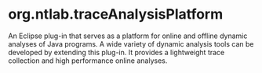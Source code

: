 # org.ntlab.traceAnalysisPlatform
An Eclipse plug-in that serves as a platform for online and offline dynamic analyses of Java programs.
A wide variety of dynamic analysis tools can be developed by extending this plug-in.
It provides a lightweight trace collection and high performance online analyses.
